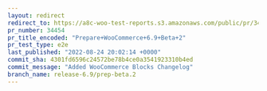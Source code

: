 ```yaml
---
layout: redirect
redirect_to: https://a8c-woo-test-reports.s3.amazonaws.com/public/pr/34454/e2e/index.html
pr_number: 34454
pr_title_encoded: "Prepare+WooCommerce+6.9+Beta+2"
pr_test_type: e2e
last_published: "2022-08-24 20:02:14 +0000"
commit_sha: 4301fd6596c24572be78b4ce0a3541923310b4ed
commit_message: "Added WooCommerce Blocks Changelog"
branch_name: release-6.9/prep-beta.2
---
```

